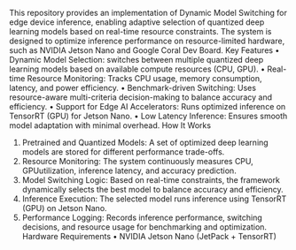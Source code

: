 This repository provides an implementation of Dynamic Model Switching for edge device inference, enabling adaptive selection of quantized deep learning models based on real-time resource constraints. The system is designed to optimize inference performance on resource-limited hardware, such as NVIDIA Jetson Nano and Google Coral Dev Board.
Key Features
•	Dynamic Model Selection: switches between multiple quantized deep learning models based on available compute resources (CPU, GPU).
•	Real-time Resource Monitoring: Tracks CPU usage, memory consumption, latency, and power efficiency.
•	Benchmark-driven Switching: Uses resource-aware multi-criteria decision-making to balance accuracy and efficiency.
•	Support for Edge AI Accelerators: Runs optimized inference on TensorRT (GPU) for Jetson Nano.
•	Low Latency Inference: Ensures smooth model adaptation with minimal overhead.
How It Works
1.	Pretrained and Quantized Models: A set of optimized deep learning models are stored for different performance trade-offs.
2.	Resource Monitoring: The system continuously measures CPU, GPUutilization, inference latency, and accuracy prediction.
3.	Model Switching Logic: Based on real-time constraints, the framework dynamically selects the best model to balance accuracy and efficiency.
4.	Inference Execution: The selected model runs inference using TensorRT (GPU) on Jetson Nano.
5.	Performance Logging: Records inference performance, switching decisions, and resource usage for benchmarking and optimization.
Hardware Requirements
•	NVIDIA Jetson Nano (JetPack + TensorRT)
